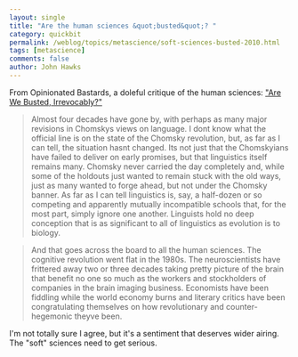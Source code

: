 ```yaml
---
layout: single 
title: "Are the human sciences &quot;busted&quot;? " 
category: quickbit
permalink: /weblog/topics/metascience/soft-sciences-busted-2010.html
tags: [metascience] 
comments: false 
author: John Hawks 
---
```


From Opinionated Bastards, a doleful critique of the human sciences: <a href="http://opinionatedbastards.wordpress.com/2010/08/01/are-we-busted-irrevocably/">"Are We Busted, Irrevocably?"</a>

<blockquote>Almost four decades have gone by, with perhaps as many major revisions in Chomskys views on language. I dont know what the official line is on the state of the Chomsky revolution, but, as far as I can tell, the situation hasnt changed. Its not just that the Chomskyians have failed to deliver on early promises, but that linguistics itself remains many. Chomsky never carried the day completely and, while some of the holdouts just wanted to remain stuck with the old ways, just as many wanted to forge ahead, but not under the Chomsky banner. As far as I can tell linguistics is, say, a half-dozen or so competing and apparently mutually incompatible schools that, for the most part, simply ignore one another. Linguists hold no deep conception that is as significant to all of linguistics as evolution is to biology.</blockquote>

<blockquote>And that goes across the board to all the human sciences. The cognitive revolution went flat in the 1980s. The neuroscientists have frittered away two or three decades taking pretty picture of the brain that benefit no one so much as the workers and stockholders of companies in the brain imaging business. Economists have been fiddling while the world economy burns and literary critics have been congratulating themselves on how revolutionary and counter-hegemonic theyve been.</blockquote>

I'm not totally sure I agree, but it's a sentiment that deserves wider airing. The "soft" sciences need to get serious. 


